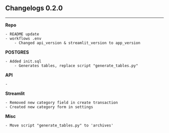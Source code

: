 ## Changelogs 0.2.0
---


**Repo**
```
- README update
- workflows .env
    - Changed api_version & streamlit_version to app_version
```


**POSTGRES**
```
- Added init.sql
    - Generates tables, replace script "generate_tables.py"
```

**API**
```
-
```

**Streamlit**
```
- Removed new category field in create transaction
- Created new category form in settings

```

**Misc**
```
- Move script "generate_tables.py" to 'archives'
```